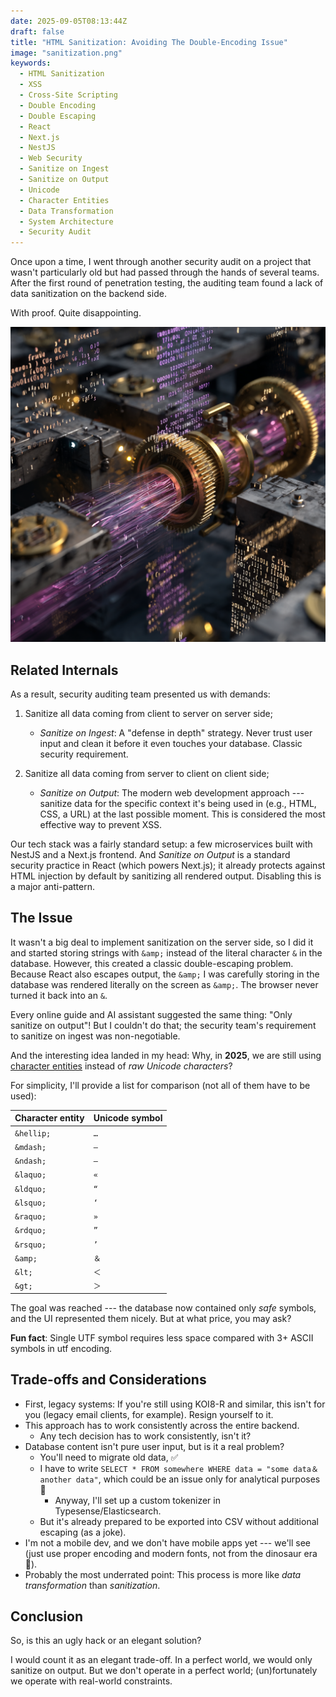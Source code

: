```yaml
---
date: 2025-09-05T08:13:44Z
draft: false
title: "HTML Sanitization: Avoiding The Double-Encoding Issue"
image: "sanitization.png"
keywords:
  - HTML Sanitization
  - XSS
  - Cross-Site Scripting
  - Double Encoding
  - Double Escaping
  - React
  - Next.js
  - NestJS
  - Web Security
  - Sanitize on Ingest
  - Sanitize on Output
  - Unicode
  - Character Entities
  - Data Transformation
  - System Architecture
  - Security Audit
---
```


Once upon a time, I went through another security audit on a project that wasn't
particularly old but had passed through the hands of several teams. After the
first round of penetration testing, the auditing team found a lack of data
sanitization on the backend side.

With proof. Quite disappointing.

![data processing pipe](sanitization.png)

## Related Internals

As a result, security auditing team presented us with demands:

1. Sanitize all data coming from client to server on server side;
   - _Sanitize on Ingest_: A "defense in depth" strategy. Never trust user input
     and clean it before it even touches your database. Classic security
     requirement.

2. Sanitize all data coming from server to client on client side;
   - _Sanitize on Output_: The modern web development approach --- sanitize data
     for the specific context it's being used in (e.g., HTML, CSS, a URL) at the
     last possible moment. This is considered the most effective way to prevent
     XSS.

Our tech stack was a fairly standard setup: a few microservices built with
NestJS and a Next.js frontend. And _Sanitize on Output_ is a standard security
practice in React (which powers Next.js); it already protects against HTML
injection by default by sanitizing all rendered output. Disabling this is a
major anti-pattern.

## The Issue

It wasn't a big deal to implement sanitization on the server side, so I did it
and started storing strings with `&amp;` instead of the literal character `&` in
the database. However, this created a classic double-escaping problem. Because
React also escapes output, the `&amp;` I was carefully storing in the database
was rendered literally on the screen as `&amp;`. The browser never turned it
back into an `&`.

Every online guide and AI assistant suggested the same thing: "Only sanitize on
output"! But I couldn't do that; the security team's requirement to sanitize on
ingest was non-negotiable.

And the interesting idea landed in my head: Why, in **2025**, we are still using
[character entities](https://en.wikipedia.org/wiki/List_of_XML_and_HTML_character_entity_references)
instead of _raw Unicode characters_?

For simplicity, I'll provide a list for comparison (not all of them have to be
used):

| Character entity | Unicode symbol |
| :--------------- | :------------- |
| `&hellip;`       | `…`            |
| `&mdash;`        | `—`            |
| `&ndash;`        | `–`            |
| `&laquo;`        | `«`            |
| `&ldquo;`        | `“`            |
| `&lsquo;`        | `‘`            |
| `&raquo;`        | `»`            |
| `&rdquo;`        | `”`            |
| `&rsquo;`        | `’`            |
| `&amp;`          | `＆`           |
| `&lt;`           | `＜`           |
| `&gt;`           | `＞`           |

The goal was reached --- the database now contained only _safe_ symbols, and the
UI represented them nicely. But at what price, you may ask?

**Fun fact**: Single UTF symbol requires less space compared with 3+ ASCII
symbols in utf encoding.

## Trade-offs and Considerations

- First, legacy systems: If you're still using KOI8-R and similar, this isn't
  for you (legacy email clients, for example). Resign yourself to it.
- This approach has to work consistently across the entire backend.
  - Any tech decision has to work consistently, isn't it?
- Database content isn't pure user input, but is it a real problem?
  - You'll need to migrate old data, ✅
  - I have to write
    `SELECT * FROM somewhere WHERE data = "some data＆another data"`, which
    could be an issue only for analytical purposes 🤔
    - Anyway, I'll set up a custom tokenizer in Typesense/Elasticsearch.
  - But it's already prepared to be exported into CSV without additional
    escaping (as a joke).
- I'm not a mobile dev, and we don't have mobile apps yet --- we'll see (just
  use proper encoding and modern fonts, not from the dinosaur era 🤷).
- Probably the most underrated point: This process is more like _data
  transformation_ than _sanitization_.

## Conclusion

So, is this an ugly hack or an elegant solution?

I would count it as an elegant trade-off. In a perfect world, we would only
sanitize on output. But we don't operate in a perfect world; (un)fortunately we
operate with real-world constraints.
